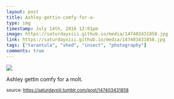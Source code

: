 ```yaml
---
layout: post
title: Ashley-gettin-comfy-for-a-
type: img
timestamp: July 14th, 2016 12:01pm
image: https://saturdayxiii.github.io/media/147403431858.jpg
link: https://saturdayxiii.github.io/media/147403431858.jpg
tags: ["tarantula", "shed", "insect", "photography"]
comments: true
---
```

<img src="https://saturdayxiii.github.io/media/147403431858.jpg"/>

Ashley gettin comfy for a molt.
 
  
<small>source: https://saturdayxiii.tumblr.com/post/147403431858</small>